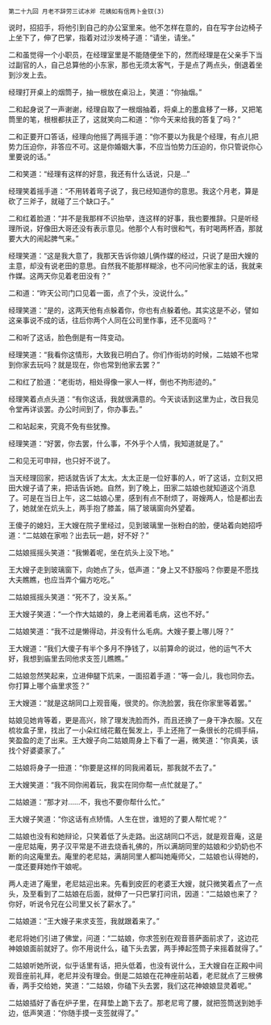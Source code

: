     第二十九回 月老不辞劳三试冰斧 花姨如有信两卜金钗(3) 

   说时，招招手，将他引到自己的办公室里来。他不怎样在意的，自在写字台边椅子上坐下了，伸了巴掌，指着对过沙发椅子道：“请坐，请坐。”

   二和虽觉得一个小职员，在经理室里是不能随便坐下的，然而经理是在父亲手下当过副官的人，自己总算他的小东家，那也无须太客气，于是点了两点头，倒退着坐到沙发上去。

   经理打开桌上的烟筒子，抽一根放在桌沿上，笑道：“你抽烟。”

   二和起身说了一声谢谢，经理自取了一根烟抽着，将桌上的墨盒移了一移，又把笔筒里的笔，根根都扶正了，这就笑向二和道：“你今天来给我的答复了吗？”

   二和正要开口答话，经理向他摇了两摇手道：“你不要以为我是个经理，有点儿把势力压迫你，非答应不可。这是你婚姻大事，不应当怕势力压迫的，你只管说你心里要说的话。”

   二和笑道：“经理有这样的好意，我还有什么话说，只是…”

   经理笑着摇手道：“不用转着弯子说了，我已经知道你的意思。我这个月老，算是砍了三斧子，就碰了三个缺口子。”

   二和红着脸道：“并不是我那样不识抬举，连这样的好事，我也要推辞。只是听经理所说，好像田大哥还没有表示意见。他那个人有时很和气，有时喝两杯酒，那就要大大的闹起脾气来。”

   经理笑道：“这是我大意了，我那天告诉你娘儿俩作媒的经过，只说了是田大嫂的主意，却没有说老田的意思。自然我不能那样糊涂，也不问问他家主的话，我就来作媒。这两天你见着老田没有？”

   二和道：“昨天公司门口见着一面，点了个头，没说什么。”

   经理笑道：“是的，这两天他有点躲着你，你也有点躲着他。其实这是不必，譬如这亲事说不成的话，往后你两个人同在公司里作事，还不见面吗？”

   二和听了这话，脸色倒是有一阵变动。

   经理笑道：“我看你这情形，大致我已明白了。你们作街坊的时候，二姑娘不也常到你家去玩吗？就是现在，你也常到他家去罢？”

   二和红了脸道：“老街坊，相处得像一家人一样，倒也不拘形迹的。”

   经理笑着点点头道：“有你这话，我就很满意的。今天谈话到这里为止，改日我见令堂再详谈罢。办公时间到了，你办事去。”

   二和站起来，究竟不免有些犹豫。

   经理笑道：“好罢，你去罢，什么事，不外乎个人情，我知道就是了。”

   二和见无可申辩，也只好不说了。

   当天经理回家，把话就告诉了太太。太太正是一位好事的人，听了这话，立刻又把田大嫂子请了来，把话告诉她。自然，到了晚上，田家二姑娘也就知道这个消息了。可是在当日上午，这二姑娘心里，感到有点不耐烦了，哥嫂两人，恰是都出去了，她就坐在炕头上，两手抱了膝盖，隔了玻璃窗向外望着。

   王傻子的媳妇，王大嫂在院子里经过，见到玻璃里一张粉白的脸，便站着向她招呼道：“二姑娘在家啦？出去玩一趟，好不好？”

   二姑娘摇摇头笑道：“我懒着呢，坐在炕头上没下地。”

   王大嫂子走到玻璃窗下，向她点了头，低声道：“身上又不舒服吗？你要是不愿找大夫瞧瞧，也应当弄个偏方吃吃。”

   二姑娘摇摇头笑道：“死不了，没关系。”

   王大嫂子笑道：“一个作大姑娘的，身上老闹着毛病，这也不好。”

   二姑娘笑道：“我不过是懒得动，并没有什么毛病。大嫂子要上哪儿呀？”

   王大嫂道：“我们大傻子有半个多月不挣钱了，以前算命的说过，他的运气不大好，我想到庙里去同他求支签儿瞧瞧。”

   二姑娘忽然笑起来，立进伸腿下炕来，一面招着手道：“等一会儿，我也同你去。你打算上哪个庙里求签？”

   王大嫂道：“就是这胡同口上观音庵，很灵的。你洗脸罢，我在你家里等着罢。”

   姑娘见她肯等着，更是高兴，除了理发洗脸而外，而且还换了一身干净衣服。又在梳妆盒子里，找出了一小朵红绒花戴在鬓发上，手上还拖了一条很长的花绸手绢，笑盈盈的走了出来。王大嫂子向二姑娘周身上下看了一遍，微笑道：“你真美，该找个好婆婆家了。”

   二姑娘将身子一扭道：“你要是这样的同我闹着玩，那我就不去了。”

   王大嫂笑道：“我不同你闹着玩，我实在同你帮一点忙就是了。”

   二姑娘道：“那才对……不，我也不要你帮什么忙。”

   王大嫂子笑道：“你这话有点矫情。人生在世，谁短的了要人帮忙呢？”

   二姑娘也没有和她辩论，只笑着低了头走路。出这胡同口不远，就是观音庵，这是一座尼姑庵，男子汉平常是不进去烧香礼佛的，所以满胡同里的姑娘和少奶奶也不断的向这庵里去。庵里的老尼姑，满胡同里人都叫她庵师父，二姑娘也认得她的，一度还要拜她作干娘呢。

   两人走进了庵里，老尼姑迎出来。先看到皮匠的老婆王大嫂，就只微笑着点了一点头，及至看到了二姑娘在后面，就伸了一只巴掌打问讯，因道：“二姑娘也来了？你好，听说令兄在公司里又长了薪水了。”

   二姑娘道：“王大嫂子来求支签，我就跟着来了。”

   老尼将她们引进了佛堂，问道：“二姑娘，你求签别在观音菩萨面前求了，这边花神娘娘面前就好了。你不用说什么，磕下头去罢，两手捧起签筒子来摇着就得了。”

   二姑娘听她所说，似乎话里有话，把头低着，也没有说什么，王大嫂自在正殿中间观音座前礼拜，老尼并没有理会。倒是二姑娘在花神座前站着，老尼就点了三根佛香，两手交给她，笑道：“二姑娘，你磕下头去罢，我们这花神娘娘显灵着呢。”

   二姑娘插好了香在炉子里，在拜垫上跪下去了。那老尼弯了腰，就把签筒送到她手边，低声笑道：“你随手摸一支签就得了。”


